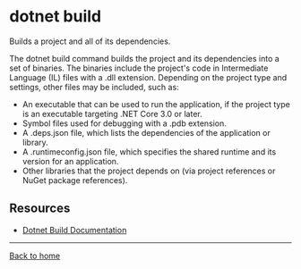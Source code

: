 # dotnet build

Builds a project and all of its dependencies.

The dotnet build command builds the project and its dependencies into a set of binaries. The binaries include the project's code in Intermediate Language (IL) files with a .dll extension. Depending on the project type and settings, other files may be included, such as:

- An executable that can be used to run the application, if the project type is an executable targeting .NET Core 3.0 or later.
- Symbol files used for debugging with a .pdb extension.
- A .deps.json file, which lists the dependencies of the application or library.
- A .runtimeconfig.json file, which specifies the shared runtime and its version for an application.
- Other libraries that the project depends on (via project references or NuGet package references).

## Resources

- [Dotnet Build Documentation](https://docs.microsoft.com/en-us/dotnet/core/tools/dotnet-build)

---

[Back to home](../README.md)